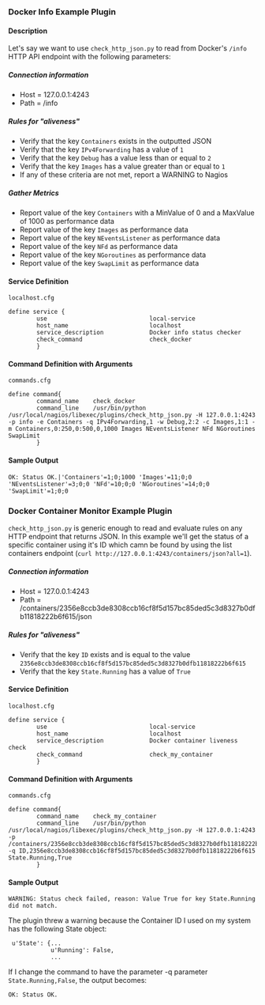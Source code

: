 ### Docker Info Example Plugin

#### Description

Let's say we want to use `check_http_json.py` to read from Docker's `/info` HTTP API endpoint with the following parameters:

##### Connection information

* Host = 127.0.0.1:4243
* Path = /info

##### Rules for "aliveness"

* Verify that the key `Containers` exists in the outputted JSON
* Verify that the key `IPv4Forwarding` has a value of `1`
* Verify that the key `Debug` has a value less than or equal to `2`
* Verify that the key `Images` has a value greater than or equal to `1`
* If any of these criteria are not met, report a WARNING to Nagios

##### Gather Metrics

* Report value of the key `Containers` with a MinValue of 0 and a MaxValue of 1000 as performance data
* Report value of the key `Images` as performance data
* Report value of the key `NEventsListener` as performance data
* Report value of the key `NFd` as performance data
* Report value of the key `NGoroutines` as performance data
* Report value of the key `SwapLimit` as performance data

#### Service Definition

`localhost.cfg`

```
define service {
        use                             local-service
        host_name                       localhost
        service_description             Docker info status checker
        check_command                   check_docker
        }
```

#### Command Definition with Arguments

`commands.cfg`

```
define command{
        command_name    check_docker
        command_line    /usr/bin/python /usr/local/nagios/libexec/plugins/check_http_json.py -H 127.0.0.1:4243 -p info -e Containers -q IPv4Forwarding,1 -w Debug,2:2 -c Images,1:1 -m Containers,0:250,0:500,0,1000 Images NEventsListener NFd NGoroutines SwapLimit
        }
```

#### Sample Output

```
OK: Status OK.|'Containers'=1;0;1000 'Images'=11;0;0 'NEventsListener'=3;0;0 'NFd'=10;0;0 'NGoroutines'=14;0;0 'SwapLimit'=1;0;0
```

### Docker Container Monitor Example Plugin

`check_http_json.py` is generic enough to read and evaluate rules on any HTTP endpoint that returns JSON. In this example we'll get the status of a specific container using it's ID which camn be found by using the list containers endpoint (`curl http://127.0.0.1:4243/containers/json?all=1`).

##### Connection information

* Host = 127.0.0.1:4243
* Path = /containers/2356e8ccb3de8308ccb16cf8f5d157bc85ded5c3d8327b0dfb11818222b6f615/json

##### Rules for "aliveness"

* Verify that the key `ID` exists and is equal to the value `2356e8ccb3de8308ccb16cf8f5d157bc85ded5c3d8327b0dfb11818222b6f615`
* Verify that the key `State.Running` has a value of `True`

#### Service Definition

`localhost.cfg`

```
define service {
        use                             local-service
        host_name                       localhost
        service_description             Docker container liveness check
        check_command                   check_my_container
        }
```

#### Command Definition with Arguments

`commands.cfg`

```
define command{
        command_name    check_my_container
        command_line    /usr/bin/python /usr/local/nagios/libexec/plugins/check_http_json.py -H 127.0.0.1:4243 -p /containers/2356e8ccb3de8308ccb16cf8f5d157bc85ded5c3d8327b0dfb11818222b6f615/json -q ID,2356e8ccb3de8308ccb16cf8f5d157bc85ded5c3d8327b0dfb11818222b6f615 State.Running,True
        }
```

#### Sample Output

```
WARNING: Status check failed, reason: Value True for key State.Running did not match.
```

The plugin threw a warning because the Container ID I used on my system has the following State object:

```
 u'State': {...
            u'Running': False,
            ...
```

If I change the command to have the parameter -q parameter `State.Running,False`, the output becomes:

```
OK: Status OK.
```
